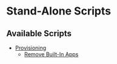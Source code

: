 # Stand-Alone Scripts
## Available Scripts
- [Provisioning](https://github.com/ALARP-Solutions/EndpointScripts/tree/main/Stand-Alone%20Scripts/Provisioning)
    - [Remove Built-In Apps](https://github.com/ALARP-Solutions/EndpointScripts/tree/main/Stand-Alone%20Scripts/Provisioning/Remove%20Built-In%20Apps.ps1)

